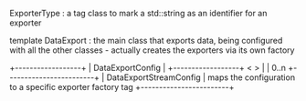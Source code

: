 ExporterType : a tag class to mark a std::string as an identifier for an exporter

template DataExport  : the main class that exports data, being configured with all the other classes - actually creates the exporters via its own factory

+------------------+
| DataExportConfig |
+------------------+
         < >
          |
          | 0..n
+------------------------+
| DataExportStreamConfig |       maps the configuration to a specific exporter factory tag
+------------------------+
